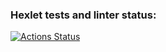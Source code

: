 ### Hexlet tests and linter status:
[![Actions Status](https://github.com/LIRWM/frontend-project-44/workflows/hexlet-check/badge.svg)](https://github.com/LIRWM/frontend-project-44/actions)